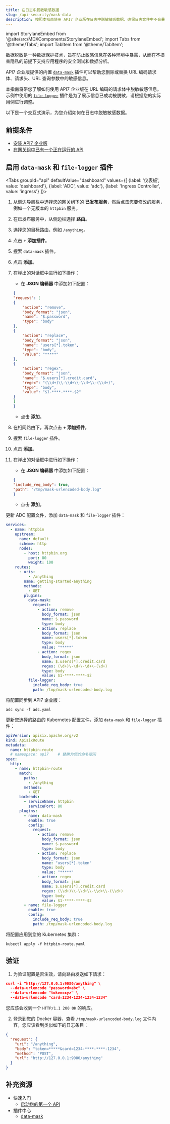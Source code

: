 ```yaml
---
title: 在日志中脱敏敏感数据
slug: /api-security/mask-data
description: 按照本指南使用 API7 企业版在日志中脱敏敏感数据，确保日志文件中不会暴露机密信息。
---
```


import StorylaneEmbed from '@site/src/MDXComponents/StorylaneEmbed';
import Tabs from '@theme/Tabs';
import TabItem from '@theme/TabItem';

数据脱敏是一种数据保护技术，旨在防止敏感信息在各种环境中暴露，从而在不损害隐私的前提下支持应用程序的安全测试和数据分析。

API7 企业版提供的内置 [`data-mask`](https://docs.api7.ai/hub/data-mask) 插件可以帮助您删除或替换 URL 编码请求体、请求头、URL 查询参数中的敏感信息。

本指南将带您了解如何使用 API7 企业版在 URL 编码的请求体中脱敏敏感信息。示例中使用的 [`file-logger`](https://apisix.apache.org/docs/apisix/plugins/file-logger/) 插件是为了展示信息已成功被脱敏，请根据您的实际用例进行调整。

以下是一个交互式演示，为您介绍如何在日志中脱敏敏感数据。

<StorylaneEmbed src='https://app.storylane.io/demo/xl4f5spwjmu6' />

## 前提条件

- [安装 API7 企业版](../getting-started/install-api7-ee.md)
- [在网关组中已有一个正在运行的 API](../getting-started/launch-your-first-api.md)

## 启用 `data-mask` 和 `file-logger` 插件

<Tabs
groupId="api"
defaultValue="dashboard"
values={[
{label: '仪表板', value: 'dashboard'},
{label: 'ADC', value: 'adc'},
{label: 'Ingress Controller', value: 'ingress'}
]}>

<TabItem value="dashboard">

1. 从侧边导航栏中选择您的网关组下的 **已发布服务**，然后点击您要修改的服务，例如一个无版本的 `httpbin` 服务。
2. 在已发布服务中，从侧边栏选择 **路由**。
3. 选择您的目标路由，例如 `/anything`。
4. 点击 **+ 添加插件**。
5. 搜索 `data-mask` 插件。
6. 点击 **添加**。
7. 在弹出的对话框中进行如下操作：

    - 在 **JSON 编辑器** 中添加如下配置：

    ```json
    {
    "request": [
    {
        "action": "remove",
        "body_format": "json",
        "name": "$.password",
        "type": "body"
    },
    {
        "action": "replace",
        "body_format": "json",
        "name": "users[*].token",
        "type": "body",
        "value": "*****"
    },
    {
        "action": "regex",
        "body_format": "json",
        "name": "$.users[*].credit.card",
        "regex": "(\\d+)\\-\\d+\\-\\d+\\-(\\d+)",
        "type": "body",
        "value": "$1-****-****-$2"
    }
    ]
    }
    ```

    - 点击 **添加**。

8. 在相同路由下，再次点击 **+ 添加插件**。
9. 搜索 `file-logger` 插件。
10. 点击 **添加**。
11. 在弹出的对话框中进行如下操作：

    - 在 **JSON 编辑器** 中添加如下配置：

    ```json
    {
    "include_req_body": true,
    "path": "/tmp/mask-urlencoded-body.log"
    }
    ```

    - 点击 **添加**。

</TabItem>

<TabItem value="adc">

更新 ADC 配置文件，添加 `data-mask` 和 `file-logger` 插件：

```yaml title="adc.yaml"
services:
  - name: httpbin
    upstream:
      name: default
      scheme: http
      nodes:
        - host: httpbin.org
          port: 80
          weight: 100
    routes:
      - uris:
          - /anything
        name: getting-started-anything
        methods:
          - GET
        plugins:
          data-mask:
            request:
              - action: remove
                body_format: json
                name: $.password
                type: body
              - action: replace
                body_format: json
                name: users[*].token
                type: body
                value: "*****"
              - action: regex
                body_format: json
                name: $.users[*].credit.card
                regex: (\d+)\-\d+\-\d+\-(\d+)
                type: body
                value: $1-****-****-$2
          file-logger:
            include_req_body: true
            path: /tmp/mask-urlencoded-body.log
```

将配置同步到 API7 企业版：

```shell
adc sync -f adc.yaml
```

</TabItem>

<TabItem value="ingress">

更新您选择的路由的 Kubernetes 配置文件，添加 `data-mask` 和 `file-logger` 插件：

```yaml title="httpbin-route.yaml"
apiVersion: apisix.apache.org/v2
kind: ApisixRoute
metadata:
  name: httpbin-route
  # namespace: api7    # 替换为您的命名空间
spec:
  http:
    - name: httpbin-route
      match:
        paths:
          - /anything
        methods:
          - GET
      backends:
        - serviceName: httpbin
          servicePort: 80
      plugins:
        - name: data-mask
          enable: true 
          config:
            request:
              - action: remove
                body_format: json
                name: $.password
                type: body
              - action: replace
                body_format: json
                name: "users[*].token"
                type: body
                value: "*****"
              - action: regex
                body_format: json
                name: $.users[*].credit.card
                regex: (\\d+)\\-\\d+\\-\\d+\\-(\\d+)
                type: body
                value: $1-****-****-$2
        - name: file-logger
          enable: true 
          config:
            include_req_body: true
            path: /tmp/mask-urlencoded-body.log
```

将配置应用到您的 Kubernetes 集群：

```shell
kubectl apply -f httpbin-route.yaml
```

</TabItem>

</Tabs>

## 验证

1. 为验证配置是否生效，请向路由发送如下请求：

```json
curl -i "http://127.0.0.1:9080/anything" \
  --data-urlencode "password=abc" \
  --data-urlencode "token=xyz" \
  --data-urlencode "card=1234-1234-1234-1234"
```

您应该会收到一个 `HTTP/1.1 200 OK` 的响应。

2. 登录到您的 Docker 容器，查看 `/tmp/mask-urlencoded-body.log` 文件内容，您应该看到类似如下的日志条目：

```json
{
  "request": {
    "uri": "/anything",
    "body": "token=*****&card=1234-****-****-1234",
    "method": "POST",
    "url": "http://127.0.0.1:9080/anything"
  }
}
```

## 补充资源

- 快速入门
  - [启动您的第一个 API](../getting-started/launch-your-first-api.md)
- 插件中心
  - [data-mask](https://docs.api7.ai/hub/data-mask)
